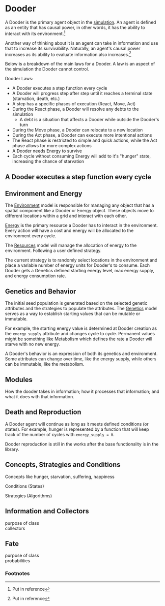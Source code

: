 # Dooder

A Dooder is the primary agent object in the [simulation](Simulation.md). An agent is defined as an entity that has causal power, in other words, it has the ability to interact with its environment.[^1]

Another way of thinking about it is an agent can take in information and use that to increase its survivability. Naturally, an agent's causal power increases as its ability to evaluate information also increases.[^2]  

Below is a breakdown of the main laws for a Dooder. A law is an aspect of the simulation the Dooder cannot control.

Dooder Laws:

- A Dooder executes a step function every cycle
- A Dooder will progress step after step until it reaches a terminal state (starvation, death, etc.)
- A step has a specific phases of execution (React, Move, Act)
- During the React phase, a Dooder will resolve any debts to the simulation
  - A debt is a situation that affects a Dooder while outside the Dooder's turn
- During the Move phase, a Dooder can relocate to a new location
- During the Act phase, a Dooder can execute more intentional actions
- The React phase is restricted to simple and quick actions, while the Act phase allows for more complex actions
- A Dooder needs Energy to survive
- Each cycle without consuming Energy will add to it's "hunger" state, increasing the chance of starvation

## A Dooder executes a step function every cycle

## Environment and Energy

The [Environment](Environment.md) model is responsible for managing any object that has a spatial component like a Dooder or Energy object. These objects move to different locations within a grid and interact with each other.  

[Energy](Energy.md) is the primary resource a Dooder has to interact in the environment. Every action will have a cost and energy will be allocated to the environment every cycle.  

The [Resources](Resources.md) model will manage the allocation of energy to the environment. Following a user defined strategy.  

The current strategy is to randomly select locations in the environment and place a variable number of energy units for Dooder's to consume. Each Dooder gets a Genetics defined starting energy level, max energy supply, and energy consumption rate.  

## Genetics and Behavior

The initial seed population is generated based on the selected genetic attributes and the strategies to populate the attributes. The [Genetics](Genetics.md) model serves as a way to establish starting values that can be mutable or immutable.  

For example, the starting energy value is determined at Dooder creation as the `energy_supply` attribute and changes cycle to cycle. Permanent values might be something like Metabolism which defines the rate a Dooder will starve with no new energy.  

A Dooder's behavior is an expression of both its genetics and environment. Some attributes can change over time, like the energy supply, while others can be immutable, like the metabolism. 

## Modules

How the dooder takes in information; how it processes that information; and what it does with that information.

## Death and Reproduction

A Dooder agent will continue as long as it meets defined conditions (or states). For example, hunger is represented by a function that will keep track of the number of cycles with `energy_supply = 0`.  

Dooder reproduction is still in the works after the base functionality is in the library.  

## Concepts, Strategies and Conditions

Concepts like hunger, starvation, suffering, happiness  

Conditions (States)  

Strategies (Algorithms)  

## Information and Collectors

purpose of class  
collectors  

## Fate

purpose of class  
probabilities  

### Footnotes

[^1]: Put in reference  
[^2]: Put in reference  
